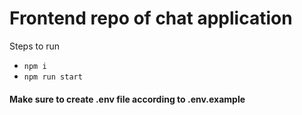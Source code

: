 # Frontend repo of chat application

Steps to run
* `npm i`
* `npm run start`

#### Make sure to create .env file according to .env.example
